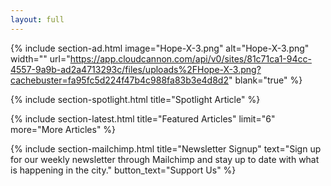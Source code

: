 ```yaml
---
layout: full
---
```

{% include section-ad.html image="Hope-X-3.png" alt="Hope-X-3.png" width="" url="https://app.cloudcannon.com/api/v0/sites/81c71ca1-94cc-4557-9a9b-ad2a4713293c/files/uploads%2FHope-X-3.png?cachebuster=fa95fc5d224f47b4c988fa83b3e4d8d2" blank="true" %}

{% include section-spotlight.html title="Spotlight Article" %}

{% include section-latest.html title="Featured Articles" limit="6" more="More Articles" %}

{% include section-mailchimp.html title="Newsletter Signup" text="Sign up for our weekly newsletter through Mailchimp and stay up to date with what is happening in the city." button_text="Support Us" %}